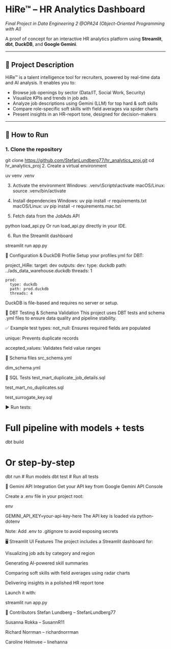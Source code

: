 # HiRe™ – HR Analytics Dashboard

_Final Project in Data Engineering 2 @OPA24 (Object-Oriented Programming with AI)_

A proof of concept for an interactive HR analytics platform using **Streamlit**, **dbt**, **DuckDB**, and **Google Gemini**.

---

## 📝 Project Description

HiRe™ is a talent intelligence tool for recruiters, powered by real-time data and AI analysis. It enables you to:

- Browse job openings by sector (Data/IT, Social Work, Security)
- Visualize KPIs and trends in job ads
- Analyze job descriptions using Gemini (LLM) for top hard & soft skills
- Compare role-specific soft skills with field averages via spider charts
- Present insights in an HR-report tone, designed for decision-makers

---

## 🚀 How to Run

### 1. Clone the repository
git clone https://github.com/StefanLundberg77/hr_analytics_proj.git
cd hr_analytics_proj
2. Create a virtual environment

uv venv .venv

3. Activate the environment
Windows:
.venv\Scripts\activate
macOS/Linux:
source .venv/bin/activate

4. Install dependencies
Windows:
uv pip install -r requirements.txt
macOS/Linux:
uv pip install -r requirements.mac.txt

5. Fetch data from the JobAds API

python load_api.py
Or run load_api.py directly in your IDE.

6. Run the Streamlit dashboard

streamlit run app.py

🔧 Configuration & DuckDB Profile
Setup your profiles.yml for DBT:

project_HiRe:
  target: dev
  outputs:
    dev:
      type: duckdb
      path: ../ads_data_warehouse.duckdb
      threads: 1

    prod:
      type: duckdb
      path: prod.duckdb
      threads: 4

DuckDB is file-based and requires no server or setup.

📄 DBT Testing & Schema Validation
This project uses DBT tests and schema .yml files to ensure data quality and pipeline stability.

✅ Example test types:
not_null: Ensures required fields are populated

unique: Prevents duplicate records

accepted_values: Validates field value ranges

📂 Schema files
src_schema.yml

dim_schema.yml

🧪 SQL Tests
test_mart_duplicate_job_details.sql

test_mart_no_duplicates.sql

test_surrogate_key.sql

▶️ Run tests:

# Full pipeline with models + tests
dbt build

# Or step-by-step
dbt run      # Run models
dbt test     # Run all tests

🧠 Gemini API Integration
Get your API key from Google Gemini API Console

Create a .env file in your project root:

env

GEMINI_API_KEY=your-api-key-here
The API key is loaded via python-dotenv

Note: Add .env to .gitignore to avoid exposing secrets

🖥️ Streamlit UI Features
The project includes a Streamlit dashboard for:

Visualizing job ads by category and region

Generating AI-powered skill summaries

Comparing soft skills with field averages using radar charts

Delivering insights in a polished HR report tone

Launch it with:

streamlit run app.py

👥 Contributors
Stefan Lundberg – StefanLundberg77

Susanna Rokka – SusannR11

Richard Norrman – richardnorrman

Caroline Helmvee – linehanna


